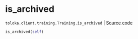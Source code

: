 # is_archived
`toloka.client.training.Training.is_archived` | [Source code](https://github.com/Toloka/toloka-kit/blob/v1.1.1/src/client/training.py#L123)

```python
is_archived(self)
```

